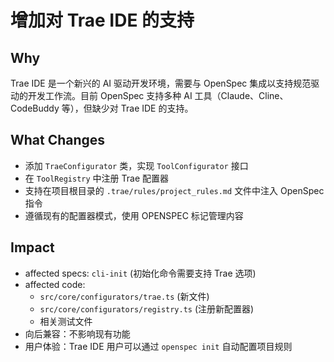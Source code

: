 # 增加对 Trae IDE 的支持

## Why

Trae IDE 是一个新兴的 AI 驱动开发环境，需要与 OpenSpec 集成以支持规范驱动的开发工作流。目前 OpenSpec 支持多种 AI 工具（Claude、Cline、CodeBuddy 等），但缺少对 Trae IDE 的支持。

## What Changes

- 添加 `TraeConfigurator` 类，实现 `ToolConfigurator` 接口
- 在 `ToolRegistry` 中注册 Trae 配置器
- 支持在项目根目录的 `.trae/rules/project_rules.md` 文件中注入 OpenSpec 指令
- 遵循现有的配置器模式，使用 OPENSPEC 标记管理内容

## Impact

- affected specs: `cli-init` (初始化命令需要支持 Trae 选项)
- affected code: 
  - `src/core/configurators/trae.ts` (新文件)
  - `src/core/configurators/registry.ts` (注册新配置器)
  - 相关测试文件
- 向后兼容：不影响现有功能
- 用户体验：Trae IDE 用户可以通过 `openspec init` 自动配置项目规则